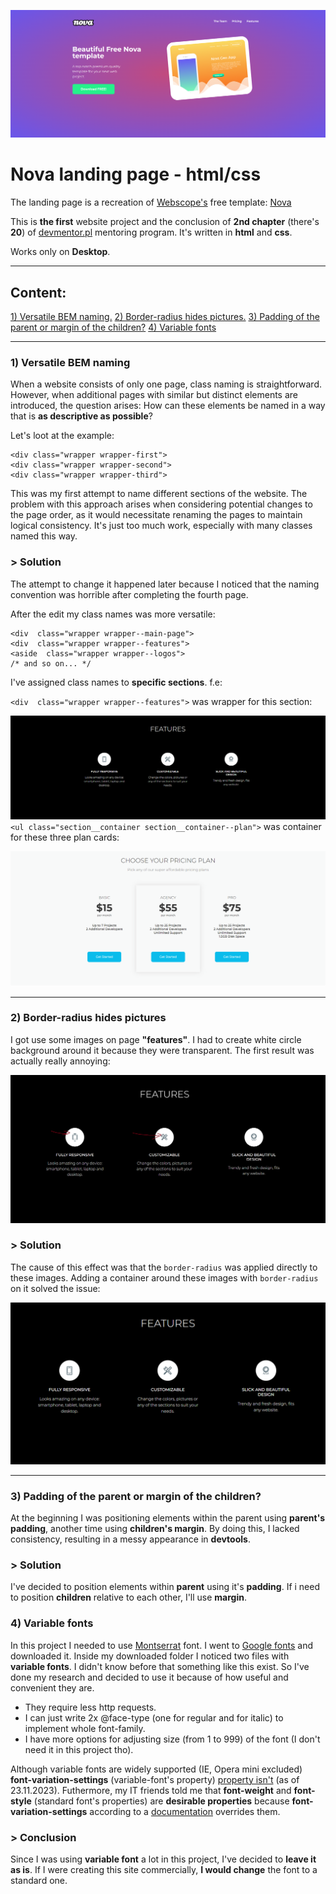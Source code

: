 ![Nova landing page](./README-assets/main-page.png)
# Nova landing page - html/css
The landing page is a recreation of [Webscope's](https://themewagon.com/author/webscopeapp/) free template: [Nova](https://themewagon.com/themes/project-app-showasing-onepage-bootstrap-template-free-nova/)

This is **the first** website project and the conclusion of **2nd chapter** (there's **20**) of [devmentor.pl](https://devmentor.pl/mentoring-javascript) mentoring program. It's written in **html** and **css**. 

Works only on **Desktop**.

---

## Content:
[1) Versatile BEM naming.](#1-versatile-bem-naming)
[2) Border-radius hides pictures.](#2-border-radius-hides-pictures)
[3) Padding of the parent or margin of the children?](#3-padding-of-the-parent-or-margin-of-the-children)
[4) Variable fonts](#4-variable-fonts)

---

### 1) Versatile BEM naming
When a website consists of only one page, class naming is straightforward. However, when additional pages with similar but distinct elements are introduced, the question arises: How can these elements be named in a way that is **as descriptive as possible**?

Let's loot at the example:
```
<div class="wrapper wrapper-first">
<div class="wrapper wrapper-second">
<div class="wrapper wrapper-third">
```
This was my first attempt to name different sections of the website. The problem with this approach arises when considering potential changes to the page order, as it would necessitate renaming the pages to maintain logical consistency. It's just too much work, especially with many classes named this way.

### > Solution
The attempt to change it happened later because I noticed that the naming convention was horrible after completing the fourth page.

After the edit my class names was more versatile:
```
<div  class="wrapper wrapper--main-page">
<div  class="wrapper wrapper--features">
<aside  class="wrapper wrapper--logos">
/* and so on... */
```
I've assigned class names to **specific sections**. f.e:

`<div  class="wrapper wrapper--features">` was wrapper for this section:

![](./README-assets/1solution_1.png)
`<ul class="section__container section__container--plan">` was container for these three plan cards:

![](./README-assets/1solution_2.png)

---

### 2) Border-radius hides pictures
I got use some images on page **"features"**. I had to create white circle background around it because they were transparent.
The first result was actually really annoying:

![](./README-assets/2solution_2.png)
### > Solution

The cause of this effect was that the `border-radius` was applied directly to these images. Adding a container around these images with `border-radius` on it solved the issue:

![](./README-assets/2solution_1.png)

---

### 3) Padding of the parent or margin of the children?
At the beginning I was positioning elements within the parent using **parent's padding**, another time using **children's margin**. By doing this, I lacked consistency, resulting in a messy appearance in **devtools**.

### > Solution
I've decided to position elements within **parent** using it's **padding**. If i need to position **children** relative to each other, I'll use **margin**.

### 4) Variable fonts
In this project I needed to use [Montserrat](https://fonts.google.com/specimen/Montserrat) font. I went to [Google fonts](https://fonts.google.com/) and downloaded it. Inside my downloaded folder I noticed two files with **variable fonts**. I didn't know before that something like this exist. So I've done my research and decided to use it because of how useful and convenient they are.

* They require less http requests.
* I can just write 2x @face-type (one for regular and for italic) to implement whole font-family.
* I have more options for adjusting size (from 1 to 999) of the font (I don't need it in this project tho).

Although variable fonts are widely supported (IE, Opera mini excluded) **font-variation-settings** (variable-font's property) [property isn't](https://caniuse.com/?search=font-variation-settings) (as of 23.11.2023). Futhermore, my IT friends told me that **font-weight** and **font-style** (standard font's properties) are **desirable properties** because **font-variation-settings** according to a [documentation](https://webreference.com/css/properties/font-variation-settings/) overrides them.

### > Conclusion
Since I was using **variable font** a lot in this project, I've decided to **leave it as is**. If I were creating this site commercially, **I would change** the font to a standard one.
